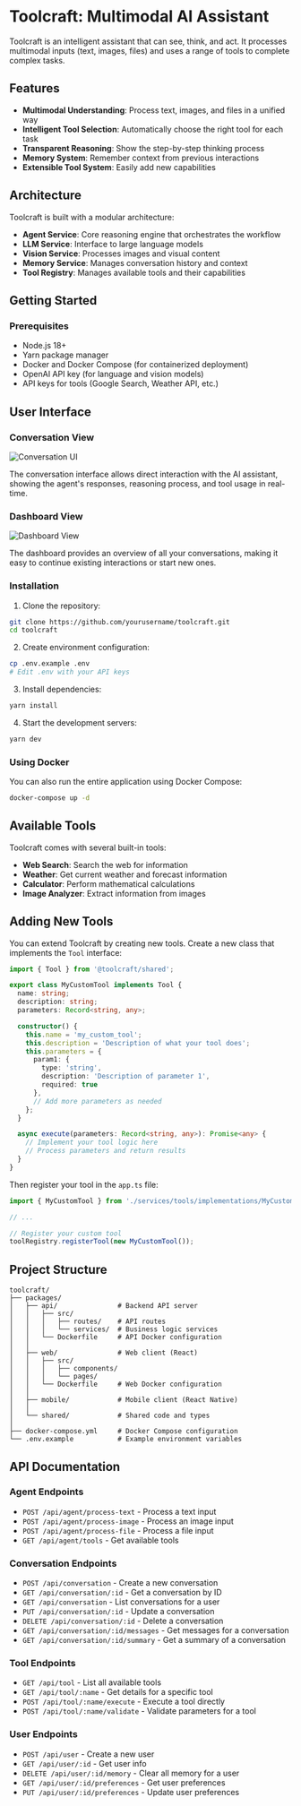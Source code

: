 # Toolcraft: Multimodal AI Assistant

Toolcraft is an intelligent assistant that can see, think, and act. It processes multimodal inputs (text, images, files) and uses a range of tools to complete complex tasks.

## Features

- **Multimodal Understanding**: Process text, images, and files in a unified way
- **Intelligent Tool Selection**: Automatically choose the right tool for each task
- **Transparent Reasoning**: Show the step-by-step thinking process
- **Memory System**: Remember context from previous interactions
- **Extensible Tool System**: Easily add new capabilities

## Architecture

Toolcraft is built with a modular architecture:

- **Agent Service**: Core reasoning engine that orchestrates the workflow
- **LLM Service**: Interface to large language models
- **Vision Service**: Processes images and visual content
- **Memory Service**: Manages conversation history and context
- **Tool Registry**: Manages available tools and their capabilities

## Getting Started

### Prerequisites

- Node.js 18+
- Yarn package manager
- Docker and Docker Compose (for containerized deployment)
- OpenAI API key (for language and vision models)
- API keys for tools (Google Search, Weather API, etc.)

## User Interface

### Conversation View
![Conversation UI](ui-img/toolcraft-conversation-ui.svg)

The conversation interface allows direct interaction with the AI assistant, showing the agent's responses, reasoning process, and tool usage in real-time.

### Dashboard View
![Dashboard View](ui-img/toolcraft-dashboard.svg)

The dashboard provides an overview of all your conversations, making it easy to continue existing interactions or start new ones.

### Installation

1. Clone the repository:

```bash
git clone https://github.com/yourusername/toolcraft.git
cd toolcraft
```

2. Create environment configuration:

```bash
cp .env.example .env
# Edit .env with your API keys
```

3. Install dependencies:

```bash
yarn install
```

4. Start the development servers:

```bash
yarn dev
```

### Using Docker

You can also run the entire application using Docker Compose:

```bash
docker-compose up -d
```

## Available Tools

Toolcraft comes with several built-in tools:

- **Web Search**: Search the web for information
- **Weather**: Get current weather and forecast information
- **Calculator**: Perform mathematical calculations
- **Image Analyzer**: Extract information from images

## Adding New Tools

You can extend Toolcraft by creating new tools. Create a new class that implements the `Tool` interface:

```typescript
import { Tool } from '@toolcraft/shared';

export class MyCustomTool implements Tool {
  name: string;
  description: string;
  parameters: Record<string, any>;

  constructor() {
    this.name = 'my_custom_tool';
    this.description = 'Description of what your tool does';
    this.parameters = {
      param1: {
        type: 'string',
        description: 'Description of parameter 1',
        required: true
      },
      // Add more parameters as needed
    };
  }

  async execute(parameters: Record<string, any>): Promise<any> {
    // Implement your tool logic here
    // Process parameters and return results
  }
}
```

Then register your tool in the `app.ts` file:

```typescript
import { MyCustomTool } from './services/tools/implementations/MyCustomTool';

// ...

// Register your custom tool
toolRegistry.registerTool(new MyCustomTool());
```

## Project Structure

```
toolcraft/
├── packages/
│   ├── api/               # Backend API server
│   │   ├── src/
│   │   │   ├── routes/    # API routes
│   │   │   └── services/  # Business logic services
│   │   └── Dockerfile     # API Docker configuration
│   │
│   ├── web/               # Web client (React)
│   │   ├── src/
│   │   │   ├── components/
│   │   │   └── pages/
│   │   └── Dockerfile     # Web Docker configuration
│   │
│   ├── mobile/            # Mobile client (React Native)
│   │
│   └── shared/            # Shared code and types
│
├── docker-compose.yml     # Docker Compose configuration
└── .env.example           # Example environment variables
```

## API Documentation

### Agent Endpoints

- `POST /api/agent/process-text` - Process a text input
- `POST /api/agent/process-image` - Process an image input
- `POST /api/agent/process-file` - Process a file input
- `GET /api/agent/tools` - Get available tools

### Conversation Endpoints

- `POST /api/conversation` - Create a new conversation
- `GET /api/conversation/:id` - Get a conversation by ID
- `GET /api/conversation` - List conversations for a user
- `PUT /api/conversation/:id` - Update a conversation
- `DELETE /api/conversation/:id` - Delete a conversation
- `GET /api/conversation/:id/messages` - Get messages for a conversation
- `GET /api/conversation/:id/summary` - Get a summary of a conversation

### Tool Endpoints

- `GET /api/tool` - List all available tools
- `GET /api/tool/:name` - Get details for a specific tool
- `POST /api/tool/:name/execute` - Execute a tool directly
- `POST /api/tool/:name/validate` - Validate parameters for a tool

### User Endpoints

- `POST /api/user` - Create a new user
- `GET /api/user/:id` - Get user info
- `DELETE /api/user/:id/memory` - Clear all memory for a user
- `GET /api/user/:id/preferences` - Get user preferences
- `PUT /api/user/:id/preferences` - Update user preferences
